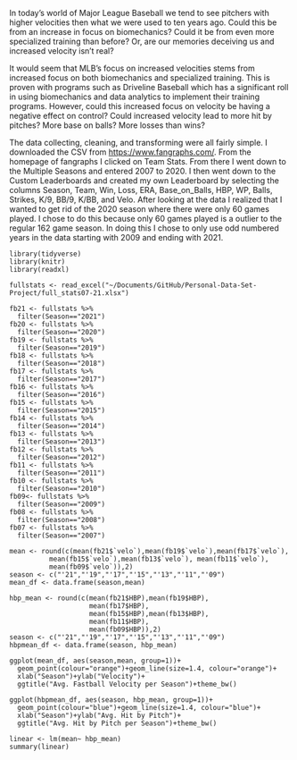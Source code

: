 
In today’s world of Major League Baseball we tend to see pitchers with
higher velocities then what we were used to ten years ago. Could this be
from an increase in focus on biomechanics? Could it be from even more
specialized training than before? Or, are our memories deceiving us and
increased velocity isn’t real?

It would seem that MLB’s focus on increased velocities stems from
increased focus on both biomechanics and specialized training. This is
proven with programs such as Driveline Baseball which has a significant
roll in using biomechanics and data analytics to implement their
training programs. However, could this increased focus on velocity be
having a negative effect on control? Could increased velocity lead to
more hit by pitches? More base on balls? More losses than wins?

The data collecting, cleaning, and transforming were all fairly simple.
I downloaded the CSV from <https://www.fangraphs.com/>. From the
homepage of fangraphs I clicked on Team Stats. From there I went down to
the Multiple Seasons and entered 2007 to 2020. I then went down to the
Custom Leaderboards and created my own Leaderboard by selecting the
columns Season, Team, Win, Loss, ERA, Base_on_Balls, HBP, WP, Balls,
Strikes, K/9, BB/9, K/BB, and Velo. After looking at the data I realized
that I wanted to get rid of the 2020 season where there were only 60
games played. I chose to do this because only 60 games played is a
outlier to the regular 162 game season. In doing this I chose to only
use odd numbered years in the data starting with 2009 and ending with
2021.

``` {r}
library(tidyverse)
library(knitr)
library(readxl)

fullstats <- read_excel("~/Documents/GitHub/Personal-Data-Set-Project/full_stats07-21.xlsx")

fb21 <- fullstats %>%
  filter(Season=="2021")
fb20 <- fullstats %>%
  filter(Season=="2020")
fb19 <- fullstats %>%
  filter(Season=="2019")
fb18 <- fullstats %>%
  filter(Season=="2018")
fb17 <- fullstats %>%
  filter(Season=="2017")
fb16 <- fullstats %>%
  filter(Season=="2016")
fb15 <- fullstats %>%
  filter(Season=="2015")
fb14 <- fullstats %>%
  filter(Season=="2014")
fb13 <- fullstats %>%
  filter(Season=="2013")
fb12 <- fullstats %>%
  filter(Season=="2012")
fb11 <- fullstats %>%
  filter(Season=="2011")
fb10 <- fullstats %>%
  filter(Season=="2010")
fb09<- fullstats %>%
  filter(Season=="2009")
fb08 <- fullstats %>%
  filter(Season=="2008")
fb07 <- fullstats %>%
  filter(Season=="2007")

mean <- round(c(mean(fb21$`velo`),mean(fb19$`velo`),mean(fb17$`velo`),
          mean(fb15$`velo`),mean(fb13$`velo`), mean(fb11$`velo`),
          mean(fb09$`velo`)),2)
season <- c("'21","'19","'17","'15","'13","'11","'09")
mean_df <- data.frame(season,mean)

hbp_mean <- round(c(mean(fb21$HBP),mean(fb19$HBP),
                    mean(fb17$HBP),
                    mean(fb15$HBP),mean(fb13$HBP),
                    mean(fb11$HBP),
                    mean(fb09$HBP)),2)
season <- c("'21","'19","'17","'15","'13","'11","'09")
hbpmean_df <- data.frame(season, hbp_mean)

ggplot(mean_df, aes(season,mean, group=1))+
  geom_point(colour="orange")+geom_line(size=1.4, colour="orange")+
  xlab("Season")+ylab("Velocity")+
  ggtitle("Avg. Fastball Velocity per Season")+theme_bw()

ggplot(hbpmean_df, aes(season, hbp_mean, group=1))+
  geom_point(colour="blue")+geom_line(size=1.4, colour="blue")+
  xlab("Season")+ylab("Avg. Hit by Pitch")+
  ggtitle("Avg. Hit by Pitch per Season")+theme_bw()

linear <- lm(mean~ hbp_mean)
summary(linear)
```
